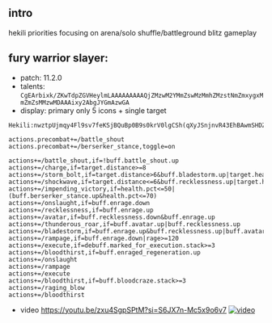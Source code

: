 ## intro

hekili priorities focusing on arena/solo shuffle/battleground blitz gameplay

## fury warrior slayer:
- patch: 11.2.0
- talents: `CgEArbixk/ZKwTdpZGVHeylmLAAAAAAAAAQjZMzwM2YMmZswMzMmhZMzstNmZmxygxMmZmZsMMzwMDAAAixy2AbgJYGmAzwGA`
- display: primary only 5 icons + single target
```
Hekili:nwztpUjmqy4Fl9sv7feKSjBQuBp0B9s0krV0lgCSh(qXyJSnjnvR43EhBAwmSHDZHeXhZ8mVE87yijKFrs5ulq2VkE1M4DRJJIFij(HTKu7LwGK2szhPL4fsAd()tNEY9SlcfL7Y1O60m85K0dD1c7pLKdVg464DRsWyBbgz)JRiPv1ComekyyK0FJee1gRXlhOG2jS4L79YdK0dcGt(bjLPRTGUMss)qF(HUIIOduRvazMkvNnQRLKsz2ALeLtWliwunlIYs1LGnIJ1NkzqF(3)wF(UrsSkxaogRDm6mqMQOiRKXDc8LWmwLUj7Gcv(BcVpFBF(hVkFbf7aUmrX3N)8Z95)pJkGkSvrTmBF(xrbTEtO8rX8W9VGC5huunWokaJrI)EVYUjoyfwPyhptp57fBwS8VgXqf(011mOnG(iOZg0NxcO2MN3JyEFES61nTGKxllZovZWo2fNk2UOk8LcKA07gXvNLJGusJG2vw5TfpExacnwHDphHDVnHjnBNqg3hUbC6jkUr4W(L3g7qGVS7DR91rQ2Qojh0QotMwnGpj(ox4VJT5wIzjhCGvA037fZYZ5Z3ghQG72H50Kvbu10Mw6WOAYYZ7CWdTHIEqEwHsNb)byDoerOJKDCG86rUdVFG767rQ8mnucsqt9uNCUKqP42QATX7)s8JXV2AoDwpztyuxxMZIzBymxL8SyEh7UxCmn9VWcDI5QF3uDv6gpXyopVUFjmUqitIdVTfDzQg8W7xo()MhOpfVFV2QklfGRhgKZSJAMxoe0zQwIQ24(ewRwvul8FnJ2zRuA8kxqK)9d
```


```
actions.precombat+=/battle_shout
actions.precombat+=/berserker_stance,toggle=on

actions+=/battle_shout,if=!buff.battle_shout.up  
actions+=/charge,if=target.distance>=8 
actions+=/storm_bolt,if=target.distance>6&buff.bladestorm.up|target.health.pct<=35
actions+=/shockwave,if=target.distance<=6&buff.recklessness.up|target.health.pct<=50
actions+=/impending_victory,if=health.pct<=50|(buff.berserker_stance.up&health.pct<=70)  
actions+=/onslaught,if=buff.enrage.down
actions+=/recklessness,if=buff.enrage.up                                  
actions+=/avatar,if=buff.recklessness.down&buff.enrage.up                  
actions+=/thunderous_roar,if=buff.avatar.up|buff.recklessness.up           
actions+=/bladestorm,if=buff.enrage.up&buff.recklessness.up|buff.avatar.up|target.health.pct<=30
actions+=/rampage,if=buff.enrage.down|rage>=120
actions+=/execute,if=debuff.marked_for_execution.stack>=3                          
actions+=/bloodthirst,if=buff.enraged_regeneration.up
actions+=/onslaught
actions+=/rampage
actions+=/execute
actions+=/bloodthirst,if=buff.bloodcraze.stack>=3                           
actions+=/raging_blow
actions+=/bloodthirst
```

- video
https://youtu.be/zxu4SgpSPtM?si=S6JX7n-Mc5x9o6v7
[![video](https://i.sstatic.net/zxu4SgpSPtM.png)](https://youtu.be/zxu4SgpSPtM)

